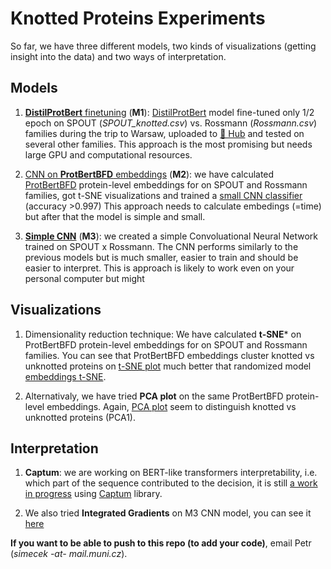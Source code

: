 # Knotted Proteins Experiments

So far, we have three different models, two kinds of visualizations (getting insight into the data) and two ways of interpretation.
## Models

1) [**DistilProtBert** finetuning](fine-tuning/) (**M1**): [DistilProtBert](https://huggingface.co/yarongef/DistilProtBert) model fine-tuned only 1/2 epoch on SPOUT (*SPOUT_knotted.csv*) vs. Rossmann (*Rossmann.csv*) families during the trip to Warsaw, uploaded to [🤗 Hub](https://huggingface.co/simecek/knotted_proteins_demo_model) and tested on several other families. This approach is the most promising but needs large GPU and computational resources.

2) [CNN on **ProtBertBFD** embeddings](tsne-visualization/) (**M2**): we have calculated [ProtBertBFD](https://huggingface.co/Rostlab/prot_bert_bfd) protein-level embeddings for on SPOUT and Rossmann families, got t-SNE visualizations and trained a [small CNN classifier](https://github.com/ML-Bioinfo-CEITEC/pknots_experiments/tree/main/CNN-on-embeddings) (accuracy >0.997) This approach needs to calculate embedings (=time) but after that the model is simple and small.

3) [**Simple CNN**](https://github.com/ML-Bioinfo-CEITEC/pknots_experiments/tree/main/CNN-integrated-gradients) (**M3**): we created a simple Convoluational Neural Network trained on SPOUT x Rossmann. The CNN performs similarly to the previous models but is much smaller, easier to train and should be easier to interpret. This is approach is likely to work even on your personal computer but might 

## Visualizations

1) Dimensionality reduction technique: We have calculated **t-SNE*** on ProtBertBFD protein-level embeddings for on SPOUT and Rossmann families. You can see that ProtBertBFD embeddings cluster knotted vs unknotted proteins on [t-SNE plot](tsne-visualization/tsne_knots_spout.png) much better that randomized model [embeddings t-SNE](tsne-visualization/tsne_randomized_weights.png).

2) Alternativaly, we have tried **PCA plot** on the same ProtBertBFD protein-level embeddings. Again, [PCA plot]() seem to distinguish knotted vs unknotted proteins (PCA1).

## Interpretation

1) **Captum**: we are working on BERT-like transformers interpretability, i.e. which part of the sequence contributed to the decision, it is still [a work in progress](https://github.com/ML-Bioinfo-CEITEC/cDNA-pretraining/tree/main/experiments/interpretability) using [Captum](https://levelup.gitconnected.com/huggingface-transformers-interpretability-with-captum-28e4ff4df234) library.

2) We also tried **Integrated Gradients** on M3 CNN model, you can see it [here](https://github.com/ML-Bioinfo-CEITEC/pknots_experiments/blob/main/CNN-integrated-gradients/Integrated_Gradients.ipynb)

**If you want to be able to push to this repo (to add your code)**, email Petr (*simecek -at- mail.muni.cz*).
